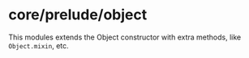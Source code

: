 # core/prelude/object

This modules extends the Object constructor with extra methods, like `Object.mixin`, etc.
